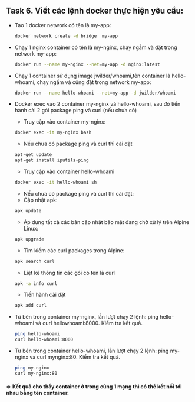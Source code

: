 ## Task 6. Viết các lệnh docker thực hiện yêu cầu:

- Tạo 1 docker network có tên là my-app:
    ```sh
    docker network create -d bridge  my-app
    ```
-  Chạy 1 nginx container có tên là my-nginx, chạy ngầm và đặt trong network my-app:
    ```sh
    docker run --name my-nginx --net=my-app -d nginx:latest
    ```
-  Chạy 1 container sử dụng image jwilder/whoami,tên container là hello-whoami, chạy ngầm và cũng đặt trong network my-app:
    ```sh
    docker run --name hello-whoami --net=my-app -d jwilder/whoami
    ```
- Docker exec vào 2 container my-nginx và hello-whoami, sau đó tiến hành cài 2 gói package ping và curl (nếu chưa có)
  - Truy cập vào container my-nginx:
   ```sh
   docker exec -it my-nginx bash
   ```
  - Nếu chưa có package ping và curl thì cài đặt
  ```sh
  apt-get update
  apt-get install iputils-ping
   ```

  -  Truy cập vào container hello-whoami
  ```sh
  docker exec -it hello-whoami sh
  ```
  - Nếu chưa có package ping và curl thì cài đặt:
  - Cập nhật apk:
   ```sh
   apk update
   ```
  -  Áp dụng tất cả các bản cập nhật bảo mật đang chờ xử lý trên Alpine Linux:
   ```sh
   apk upgrade
   ```
  - Tìm kiếm các curl packages trong Alpine:
  ```sh
  apk search curl
  ```
  - Liệt kê thông tin các gói có tên là curl
  ```sh
  apk -a info curl
  ```
  - Tiến hành cài đặt
  ```sh
  apk add curl
  ```
- Từ bên trong container my-nginx, lần lượt chạy 2 lệnh: ping hello-whoami và curl hellowhoami:8000. Kiểm tra kết quả.
    ```sh
    ping hello-whoami
    curl hello-whoami:8000 
    ```
- Từ bên trong container hello-whoami, lần lượt chạy 2 lệnh: ping my-nginx và curl mynginx:80. Kiểm tra kết quả.
    ```sh
    ping my-nginx
    curl my-nginx:80
    ```
#### => Kết quả cho thấy container ở trong cùng 1 mạng thì có thể kết nối tới nhau bằng tên container.